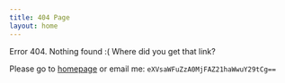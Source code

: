 ```yaml
---
title: 404 Page
layout: home
---
```


Error 404. Nothing found :( Where did you get that link?

Please go to [homepage](/) or email me: `eXVsaWFuZzA0MjFAZ21haWwuY29tCg==`


